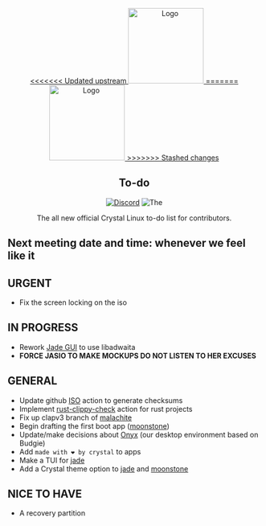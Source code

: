 <p align="center">
  <a href="https://github.com/crystal-linux/todo/">
<<<<<<< Updated upstream
    <img src="hhttps://getcryst.al/site/assets/other/logo.png" alt="Logo" width="150" height="150">
=======
    <img src="https://getcryst.al/site/assets/other/icon-todo.png" alt="Logo" width="150" height="150">
>>>>>>> Stashed changes
  </a>
</p>

<h2 align="center">To-do</h2>

<p align="center">
    <a href="https://discord.gg/yp4xpZeAgW"><img alt="Discord" src="https://img.shields.io/discord/825473796227858482?color=blue&label=Discord&logo=Discord&logoColor=white"?link=https://discord.gg/yp4xpZeAgW&link=https://discord.gg/yp4xpZeAgW></a>
    <img src="https://img.shields.io/badge/Maintainer-@jaasio-brightgreen" alt=The maintainer of this repository" href="https://github.com/jaasio">
</p>



<p align="center"> 
The all new official Crystal Linux to-do list for contributors.
</p>

<h2> Next meeting date and time: whenever we feel like it 

<h2> URGENT</h2>
<ul>
<li> Fix the screen locking on the iso
</ul>
<h2> IN PROGRESS</h2>
<ul>
<li> Rework <a href="https://github.com/crystal-linux/jade_gui">Jade GUI</a> to use libadwaita<br>
<li> <b> FORCE JASIO TO MAKE MOCKUPS DO NOT LISTEN TO HER EXCUSES</b>
</ul>
<h2> GENERAL</h2>
<ul>
<li> Update github <a href="https://github.com/crystal-linux/iso">ISO</a> action to generate checksums<br>
<li> Implement <a href="https://github.com/marketplace/actions/rust-clippy-check">rust-clippy-check</a> action for rust projects<br>
<li> Fix up clapv3 branch of <a href="https://github.com/crystal-linux/malachite">malachite</a><br>
<li> Begin drafting the first boot app (<a href="https://github.com/crystal-linux/moonstone">moonstone</a>)<br>
<li> Update/make decisions about <a href="https://github.com/crystal-linux/onyx">Onyx</a> (our desktop environment based on Budgie)<br>
<li> Add <code>made with ❤️ by crystal</code> to apps
<li> Make a TUI for <a href="https://github.com/crystal-linux/jade">jade</a>
<li> Add a Crystal theme option to <a href="https://github.com/crystal-linux/jade">jade</a> and <a href="https://github.com/crystal-linux/moonstone">moonstone</a>
</ul>

<h2> NICE TO HAVE</h2>
<ul>
<li>A recovery partition
</ul>
